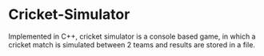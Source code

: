 # Cricket-Simulator
Implemented in C++, cricket simulator is a console based game, in which a cricket match is simulated between 2 teams and results are stored in a file.
